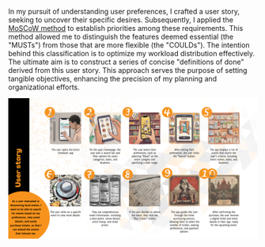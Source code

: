 <span dir="">In my pursuit of understanding user preferences, I crafted a user story, seeking to uncover their specific desires. Subsequently, I applied the </span>[<span dir="">MoSCoW method</span>](https://git.fhict.nl/I476087/internship_berariah_s5_2023/-/wikis/Moscow-method)<span dir=""> to establish priorities among these requirements. This method allowed me to distinguish the features deemed essential (the "MUSTs") from those that are more flexible (the "COULDs"). The intention behind this classification is to optimize my workload distribution effectively. The ultimate aim is to construct a series of concise "definitions of done" derived from this user story. This approach serves the purpose of setting tangible objectives, enhancing the precision of my planning and organizational efforts.</span>

![Denisa_Coteanu_BerariaH_UserStory](uploads/e496ccaa8aec7314fb25e5706336c9a7/Denisa_Coteanu_BerariaH_UserStory.png)